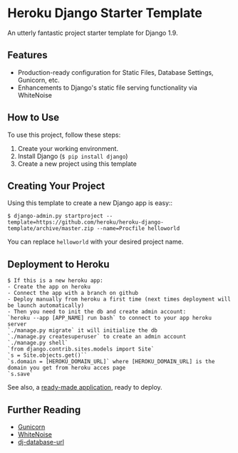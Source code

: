 # Heroku Django Starter Template

An utterly fantastic project starter template for Django 1.9.

## Features

- Production-ready configuration for Static Files, Database Settings, Gunicorn, etc.
- Enhancements to Django's static file serving functionality via WhiteNoise

## How to Use

To use this project, follow these steps:

1. Create your working environment.
2. Install Django (`$ pip install django`)
3. Create a new project using this template

## Creating Your Project

Using this template to create a new Django app is easy::

    $ django-admin.py startproject --template=https://github.com/heroku/heroku-django-template/archive/master.zip --name=Procfile helloworld

You can replace ``helloworld`` with your desired project name.

## Deployment to Heroku
    $ If this is a new heroku app:
    - Create the app on heroku
    - Connect the app with a branch on github
    - Deploy manually from heroku a first time (next times deployment will be launch automatically)
    - Then you need to init the db and create admin account:
    `heroku --app [APP_NAME] run bash` to connect to your app heroku server
    `./manage.py migrate` it will initialize the db
    `./manage.py createsuperuser` to create an admin account
    `./manage.py shell`
    `from django.contrib.sites.models import Site`
    `s = Site.objects.get()``
    `s.domain = [HEROKU_DOMAIN_URL]` where [HEROKU_DOMAIN_URL] is the domain you get from heroku acces page
    `s.save`

    
See also, a [ready-made application](https://github.com/heroku/python-getting-started), ready to deploy.

## Further Reading

- [Gunicorn](https://warehouse.python.org/project/gunicorn/)
- [WhiteNoise](https://warehouse.python.org/project/whitenoise/)
- [dj-database-url](https://warehouse.python.org/project/dj-database-url/)
